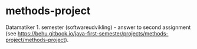 # methods-project
Datamatiker 1. semester (softwareudvikling) - answer to second assignment (see https://behu.gitbook.io/java-first-semester/projects/methods-project/methods-project).
